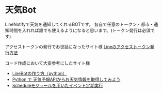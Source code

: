 # 天気Bot

LineNotifyで天気を通知してくれるBOTです。
各自で任意のトークン・都市・通知時間を入れれば誰でも使えるようになると思います。(トークン発行は必須です)

アクセストークンの発行でお世話になったサイト様
[Lineのアクセストークン発行方法](https://qiita.com/pontyo4/items/10aa0ba0a17aee19e88e)

コード作成において大変参考にしたサイト様
* [LineBotの作り方（python）](https://datadriven-rnd.com/linebot/)
* [Python で 天気予報APIからお天気情報を取得してみよう](https://kenkyujinsei.com/2021/02/06/python-%e3%81%a7-%e5%a4%a9%e6%b0%97%e4%ba%88%e5%a0%b1api%e3%81%8b%e3%82%89%e3%81%8a%e5%a4%a9%e6%b0%97%e6%83%85%e5%a0%b1%e3%82%92%e5%8f%96%e5%be%97%e3%81%97%e3%81%a6%e3%81%bf%e3%82%88%e3%81%86/)
* [Scheduleモジュールを用いたイベント定期実行](https://di-acc2.com/programming/python/4574/)
